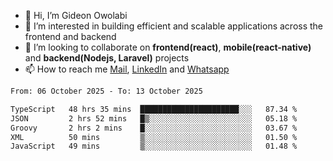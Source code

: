 - 👋 Hi, I’m Gideon Owolabi
- 👀 I’m interested in building efficient and scalable applications across the frontend and backend
- 💞️ I’m looking to collaborate on <b>frontend(react)</b>, <b>mobile(react-native)</b> and <b>backend(Nodejs, Laravel)</b> projects
- 📫 How to reach me <a href="mailto:gideoniyin2021@gmail.com">Mail</a>, <a href="https://www.linkedin.com/in/gideon-owolabi-9b667a232/">LinkedIn</a> and <a href="https://wa.me/2348055377085">Whatsapp</a>

<!---
gude1/gude1 is a ✨ special ✨ repository because its `README.md` (this file) appears on your GitHub profile.
You can click the Preview link to take a look at your changes.
--->

<!--START_SECTION:waka-->

```txt
From: 06 October 2025 - To: 13 October 2025

TypeScript   48 hrs 35 mins  ██████████████████████░░░   87.34 %
JSON         2 hrs 52 mins   █▒░░░░░░░░░░░░░░░░░░░░░░░   05.18 %
Groovy       2 hrs 2 mins    █░░░░░░░░░░░░░░░░░░░░░░░░   03.67 %
XML          50 mins         ▒░░░░░░░░░░░░░░░░░░░░░░░░   01.50 %
JavaScript   49 mins         ▒░░░░░░░░░░░░░░░░░░░░░░░░   01.48 %
```

<!--END_SECTION:waka-->
